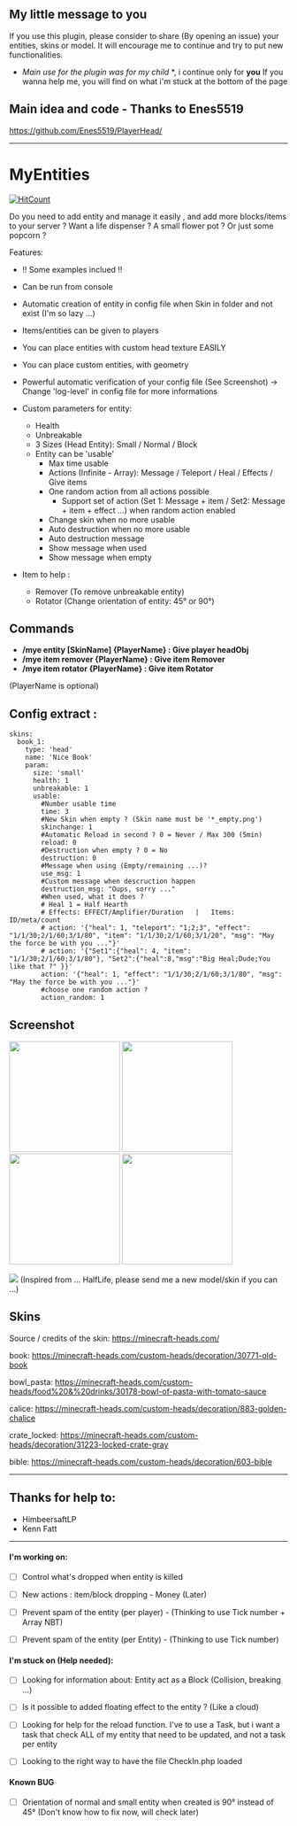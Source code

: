 ## My little message to you
If you use this plugin, please consider to share (By opening an issue) your entities, skins or model.
It will encourage me to continue and try to put new functionalities.
* *Main use for the plugin was for my child* *, i continue only for **you**
If you wanna help me, you will find on what i'm stuck at the bottom of the page


## Main idea and code - Thanks to Enes5519
https://github.com/Enes5519/PlayerHead/

-----------------

# MyEntities
[![HitCount](http://hits.dwyl.io/benda95280/MyEntities.svg)](http://hits.dwyl.io/benda95280/MyEntities)

Do you need to add entity and manage it easily , and add more blocks/items to your server ?
Want a life dispenser ? A small flower pot ? Or just some popcorn ?

Features:
* !! Some examples inclued !!
* Can be run from console
* Automatic creation of entity in config file when Skin in folder and not exist (I'm so lazy ...)
* Items/entities can be given to players
* You can place entities with custom head texture EASILY
* You can place custom entities, with geometry
* Powerful automatic verification of your config file (See Screenshot) -> Change 'log-level' in config file for more informations
* Custom parameters for entity:
  * Health
  * Unbreakable
  * 3 Sizes (Head Entity): Small / Normal / Block
  * Entity can be 'usable'
    * Max time usable
    * Actions (Infinite - Array): Message / Teleport / Heal / Effects / Give items
    * One random action from all actions possible
      * Support set of action (Set 1: Message + item / Set2: Message + item + effect ...) when random action enabled
    * Change skin when no more usable
    * Auto destruction when no more usable
    * Auto destruction message
    * Show message when used
    * Show message when empty

* Item to help :
  * Remover (To remove unbreakable entity)
  * Rotator (Change orientation of entity: 45° or 90°)
  
## Commands
- **/mye entity [SkinName] {PlayerName} : Give player headObj**
- **/mye item remover {PlayerName} : Give item Remover**
- **/mye item rotator {PlayerName} : Give item Rotator**

(PlayerName is optional)

## Config extract :
```
skins:
  book_1:
    type: 'head'
    name: 'Nice Book'
    param:
      size: 'small'
      health: 1
      unbreakable: 1
      usable:
        #Number usable time
        time: 3
        #New Skin when empty ? (Skin name must be '*_empty.png')
        skinchange: 1
        #Automatic Reload in second ? 0 = Never / Max 300 (5min)
        reload: 0
        #Destruction when empty ? 0 = No
        destruction: 0
        #Message when using (Empty/remaining ...)?
        use_msg: 1
        #Custom message when descruction happen
        destruction_msg: "Oups, sorry ..."
        #When used, what it does ?
		# Heal 1 = Half Hearth
		# Effects: EFFECT/Amplifier/Duration   |   Items: ID/meta/count
        # action: '{"heal": 1, "teleport": "1;2;3", "effect": "1/1/30;2/1/60;3/1/80", "item": "1/1/30;2/1/60;3/1/20", "msg": "May the force be with you ..."}'
        # action: '{"Set1":{"heal": 4, "item": "1/1/30;2/1/60;3/1/80"}, "Set2":{"heal":8,"msg":"Big Heal;Dude;You like that ?" }}'
		action: '{"heal": 1, "effect": "1/1/30;2/1/60;3/1/80", "msg": "May the force be with you ..."}'
        #choose one random action ?
        action_random: 1
```
  
## Screenshot 
<img height=200 src="https://i.ibb.co/9wq4s7R/playerheadobj-V1.png" />
<img height=200 src="https://i.ibb.co/wgQZ0m9/playerheadobj-V2.png" /><img height=200 src="https://i.ibb.co/dtpjQ8h/playerheadobj-V2-usable.png" />
<img height=200 src="https://i.ibb.co/kmLfxqn/playerheadobj-Log-Example.png" />

![](https://raw.githubusercontent.com/benda95280/MyEntities/master/LifeDispenser.gif)
(Inspired from ... HalfLife, please send me a new model/skin if you can ...)


## Skins
Source / credits of the skin: https://minecraft-heads.com/

book: https://minecraft-heads.com/custom-heads/decoration/30771-old-book

bowl_pasta: https://minecraft-heads.com/custom-heads/food%20&%20drinks/30178-bowl-of-pasta-with-tomato-sauce

calice: https://minecraft-heads.com/custom-heads/decoration/883-golden-chalice

crate_locked: https://minecraft-heads.com/custom-heads/decoration/31223-locked-crate-gray

bible: https://minecraft-heads.com/custom-heads/decoration/603-bible

-----------------

## Thanks for help to:
- HimbeersaftLP
- Kenn Fatt

-----------------

#### I'm working on:
- [ ] Control what's dropped when entity is killed
- [ ] New actions : item/block dropping - Money (Later)
- [ ] Prevent spam of the entity (per player) - (Thinking to use Tick number + Array NBT)
- [ ] Prevent spam of the entity (per Entity) - (Thinking to use Tick number)


#### I'm stuck on (Help needed):
- [ ] Looking for information about: Entity act as a Block (Collision, breaking ...)
- [ ] Is it possible to added floating effect to the entity ? (Like a cloud)
- [ ] Looking for help for the reload function. I've to use a Task, but i want a task that check ALL of my entity that need to be updated, and not a task per entity
- [ ] Looking to the right way to have the file CheckIn.php loaded


#### Known BUG
- [ ] Orientation of normal and small entity when created is 90° instead of 45° (Don't know how to fix now, will check later)
